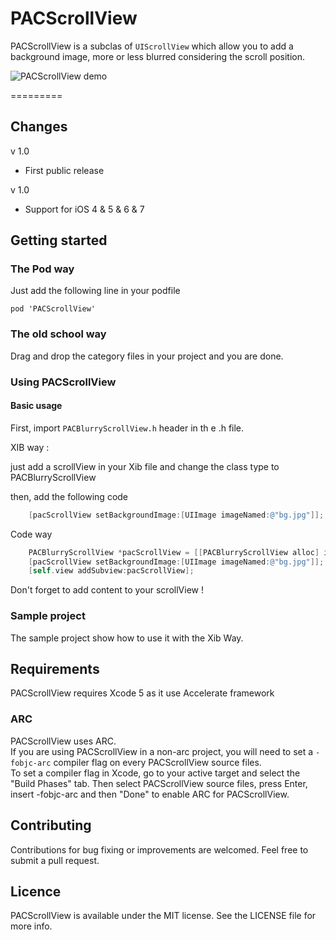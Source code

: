 PACScrollView
=============

PACScrollView is a subclas of `UIScrollView` which allow you to add a background image, more or less blurred considering the scroll position.

![PACScrollView demo](../blob/master/PACScrollView.gif)

=========

## Changes

v 1.0

* First public release

v 1.0

* Support for iOS 4 & 5 & 6 & 7

## Getting started
### The Pod way
Just add the following line in your podfile

	pod 'PACScrollView'

### The old school way
Drag and drop the category files in your project and you are done.

### Using PACScrollView

#### Basic usage

First, import `PACBlurryScrollView.h` header in th e .h file.

XIB way :

just add a scrollView in your Xib file and change the class type to PACBlurryScrollView

then, add the following code 

```Objective-C
	[pacScrollView setBackgroundImage:[UIImage imageNamed:@"bg.jpg"]];
```

Code way

```Objective-C
    PACBlurryScrollView *pacScrollView = [[PACBlurryScrollView alloc] initWithFrame:self.view.bounds];
    [pacScrollView setBackgroundImage:[UIImage imageNamed:@"bg.jpg"]];
    [self.view addSubview:pacScrollView];
```

Don't forget to add content to your scrollView !

### Sample project
The sample project show how to use it with the Xib Way.

## Requirements
PACScrollView requires Xcode 5 as it use Accelerate framework

### ARC
PACScrollView uses ARC.  
If you are using PACScrollView in a non-arc project, you will need to set a `-fobjc-arc` compiler flag on every PACScrollView source files.  
To set a compiler flag in Xcode, go to your active target and select the "Build Phases" tab. Then select PACScrollView source files, press Enter, insert -fobjc-arc and then "Done" to enable ARC for PACScrollView.

## Contributing
Contributions for bug fixing or improvements are welcomed. Feel free to submit a pull request.

## Licence
PACScrollView is available under the MIT license. See the LICENSE file for more info.
